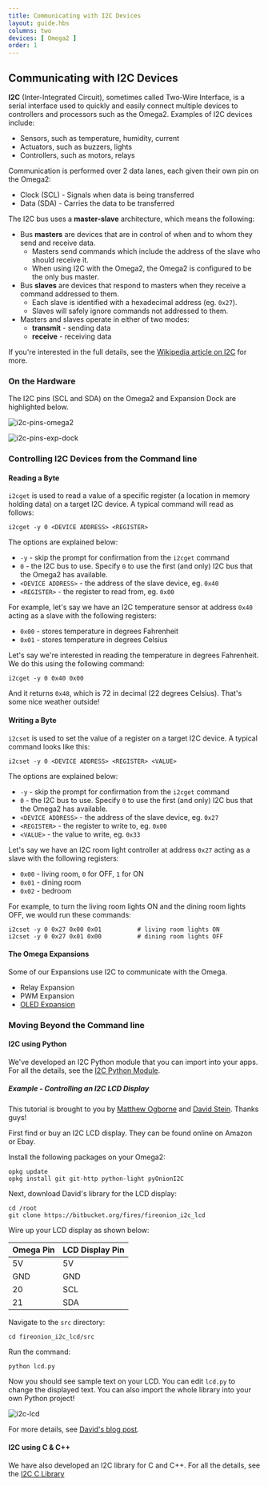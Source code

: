 ```yaml
---
title: Communicating with I2C Devices
layout: guide.hbs
columns: two
devices: [ Omega2 ]
order: 1
---
```


## Communicating with I2C Devices

<!-- // brief description of I2C (sometimes called TWI - two wire interface):
//  - has a master-slave architecture (many slaves, one master)
//    - Omega is configured to be the bus master
//    - each slave is identified with an address: sending a command to 0x27 will only be read by the device who's address is 0x27, other devices on the bus will ignore it
//    - great for having a bunch of different devices connected to the Omega (sensors, controllers, etc)
//  - based on using two lanes: one for clock(SCL) and one for data(SDA)
//    - read up about this but I think it generally works like this: the master generates the clock and then sends data on the data lane, or the master generates the clock and then requests data on the data lane, the device responds by driving the data lane -->

**I2C** (Inter-Integrated Circuit), sometimes called Two-Wire Interface, is a serial interface used to quickly and easily connect multiple devices to controllers and processors such as the Omega2. Examples of I2C devices include:

* Sensors, such as temperature, humidity, current
* Actuators, such as buzzers, lights
* Controllers, such as motors, relays

Communication is performed over 2 data lanes, each given their own pin on the Omega2:

* Clock (SCL) - Signals when data is being transferred
* Data (SDA) - Carries the data to be transferred

The I2C bus uses a **master-slave** architecture, which means the following:

* Bus **masters** are devices that are in control of when and to whom they send and receive data. 
    * Masters send commands which include the address of the slave who should receive it.
    * When using I2C with the Omega2, the Omega2 is configured to be the only bus master.
* Bus **slaves** are devices that respond to masters when they receive a command addressed to them.
    * Each slave is identified with a hexadecimal address (eg. `0x27`). 
    * Slaves will safely ignore commands not addressed to them.
* Masters and slaves operate in either of two modes: 
    * **transmit** - sending data
    * **receive** - receiving data
    
If you're interested in the full details, see the [Wikipedia article on I2C](https://en.wikipedia.org/wiki/I%C2%B2C) for more.
    
### On the Hardware

The I2C pins (SCL and SDA) on the Omega2 and Expansion Dock are highlighted below.

![i2c-pins-omega2](https://raw.githubusercontent.com/OnionIoT/Onion-Docs/master/Omega2/Documentation/Doing-Stuff/img/i2c-pins-omega2.jpg)

<!-- TODO: add in a picture later using Adobe Illustrator to rasterize the Exp.D. vector on Windows -->

![i2c-pins-exp-dock](https://raw.githubusercontent.com/OnionIoT/Onion-Docs/master/Omega2/Documentation/Doing-Stuff/img/i2c-pins-exp-dock.jpg)

### Controlling I2C Devices from the Command line

<!-- #### Detecting I2C devices -->
<!-- // leave this out for now, there's a bug that makes this useless -->

#### Reading a Byte

`i2cget` is used to read a value of a specific register (a location in memory holding data) on a target I2C device. A typical command will read as follows:

``` shell
i2cget -y 0 <DEVICE ADDRESS> <REGISTER>
```

The options are explained below:

* `-y` - skip the prompt for confirmation from the `i2cget` command
* `0` - the I2C bus to use. Specify `0` to use the first (and only) I2C bus that the Omega2 has available.
* `<DEVICE ADDRESS>` - the address of the slave device, eg. `0x40`
* `<REGISTER>` - the register to read from, eg. `0x00`

For example, let's say we have an I2C temperature sensor at address `0x40` acting as a slave with the following registers:

* `0x00` - stores temperature in degrees Fahrenheit
* `0x01` - stores temperature in degrees Celsius

Let's say we're interested in reading the temperature in degrees Fahrenheit. We do this using the following command:

``` shell
i2cget -y 0 0x40 0x00
```

And it returns `0x48`, which is 72 in decimal (22 degrees Celsius). That's some nice weather outside!

#### Writing a Byte

`i2cset` is used to set the value of a register on a target I2C device. A typical command looks like this:

``` shell
i2cset -y 0 <DEVICE ADDRESS> <REGISTER> <VALUE>
```

<!-- TODO: what about devices with only one register? -->

The options are explained below:

* `-y` - skip the prompt for confirmation from the `i2cget` command
* `0` - the I2C bus to use. Specify `0` to use the first (and only) I2C bus that the Omega2 has available.
* `<DEVICE ADDRESS>` - the address of the slave device, eg. `0x27`
* `<REGISTER>` - the register to write to, eg. `0x00`
* `<VALUE>` - the value to write, eg. `0x33`

Let's say we have an I2C room light controller at address `0x27` acting as a slave with the following registers:

* `0x00` - living room, `0` for OFF, `1` for ON
* `0x01` - dining room
* `0x02` - bedroom

For example, to turn the living room lights ON and the dining room lights OFF, we would run these commands:

``` shell
i2cset -y 0 0x27 0x00 0x01          # living room lights ON
i2cset -y 0 0x27 0x01 0x00          # dining room lights OFF
```

<!-- #### Going further

// look into the command line options for writing two bytes at a time -->

<!-- TODO: I can't figure this out in time to release with batch 3. - Gabe -->

#### The Omega Expansions

Some of our Expansions use I2C to communicate with the Omega. 

* Relay Expansion
* PWM Expansion
* [OLED Expansion](#using-oled-expansion)

<!-- TODO: add links to the I2C command line tools for each expansion once the new articles are up -->

### Moving Beyond the Command line

#### I2C using Python

We've developed an I2C Python module that you can import into your apps. For all the details, see the [I2C Python Module](#i2c-python-module).
<!-- TODO: Change the link later -->

##### Example - Controlling an I2C LCD Display

This tutorial is brought to you by [Matthew Ogborne](https://github.com/moggiex) and [David Stein](https://github.com/Fires04). Thanks guys!

First find or buy an I2C LCD display. They can be found online on Amazon or Ebay.

Install the following packages on your Omega2:

``` shell
opkg update
opkg install git git-http python-light pyOnionI2C
```

Next, download David's library for the LCD display:

``` shell
cd /root
git clone https://bitbucket.org/fires/fireonion_i2c_lcd
```

Wire up your LCD display as shown below:

| Omega Pin | LCD Display Pin |
|-|-|
| 5V | 5V |
| GND | GND |
| 20 | SCL |
| 21 | SDA |

Navigate to the `src` directory:

``` shell
cd fireonion_i2c_lcd/src
```

Run the command:

``` shell
python lcd.py
```

Now you should see sample text on your LCD. You can edit `lcd.py` to change the displayed text. You can also import the whole library into your own Python project!

![i2c-lcd](https://raw.githubusercontent.com/OnionIoT/Onion-Docs/master/Omega2/Documentation/Doing-Stuff/img/i2c-python-lcd-output.jpg)

For more details, see [David's blog post](http://davidstein.cz/2016/03/13/onion-io-i2c-lcd-16x220x4-backpack-library/).

#### I2C using C & C++

We have also developed an I2C library for C and C++. For all the details, see the [I2C C Library](#i2c-c-library)

<!-- // introduce that onion has developed an I2C library for C and C++
// link to reference article on onion i2c c lib -->

